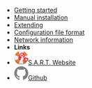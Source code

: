 - [Getting started](getting_started.md)
- [Manual installation](manual_install.md)
- [Extending](extending.md)
- [Configuration file format](config_schema.md)
- [Network information](network.md)
- **Links**
- [![S.A.R.T. Website](assets/logo.svg)S.A.R.T. Website](https://www.sfxrescue.com/)
- [![Github](assets/github.svg)Github](https://www.github.com/SFXRescue/)